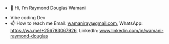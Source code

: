 - 👋 Hi, I’m Raymond Douglas Wamani
<!-- - Interested in Machine Learning(NLP) using Python.-->
- Vibe coding Dev
- 📫 How to reach me Email: wamaniray@gmail.com,
                     WhatsApp: https://wa.me/+256783067926,
                     LinkedIn: www.linkedin.com/in/wamani-raymond-douglas 

<!---
Douglas-sp/Douglas-sp is a ✨ special ✨ repository because its `README.md` (this file) appears on your GitHub profile.
You can click the Preview link to take a look at your changes.
--->
